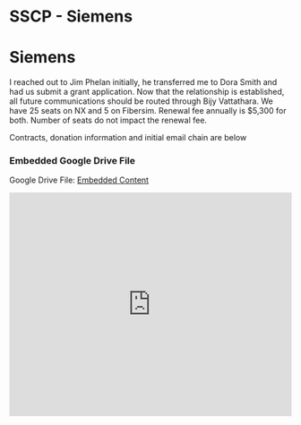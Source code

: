 # SSCP - Siemens

# Siemens

I reached out to Jim Phelan initially, he transferred me to Dora Smith and had us submit a grant application. Now that the relationship is established, all future communications should be routed through Bijy Vattathara. We have 25 seats on NX and 5 on Fibersim. Renewal fee annually is $5,300 for both. Number of seats do not impact the renewal fee.

Contracts, donation information and initial email chain are below

[](https://drive.google.com/folderview?id=1-FK0kAiGrpcdntZ2OCN5R1ZMSq840Mwm)

### Embedded Google Drive File

Google Drive File: [Embedded Content](https://drive.google.com/embeddedfolderview?id=1-FK0kAiGrpcdntZ2OCN5R1ZMSq840Mwm#list)

<iframe width="100%" height="400" src="https://drive.google.com/embeddedfolderview?id=1-FK0kAiGrpcdntZ2OCN5R1ZMSq840Mwm#list" frameborder="0"></iframe>


